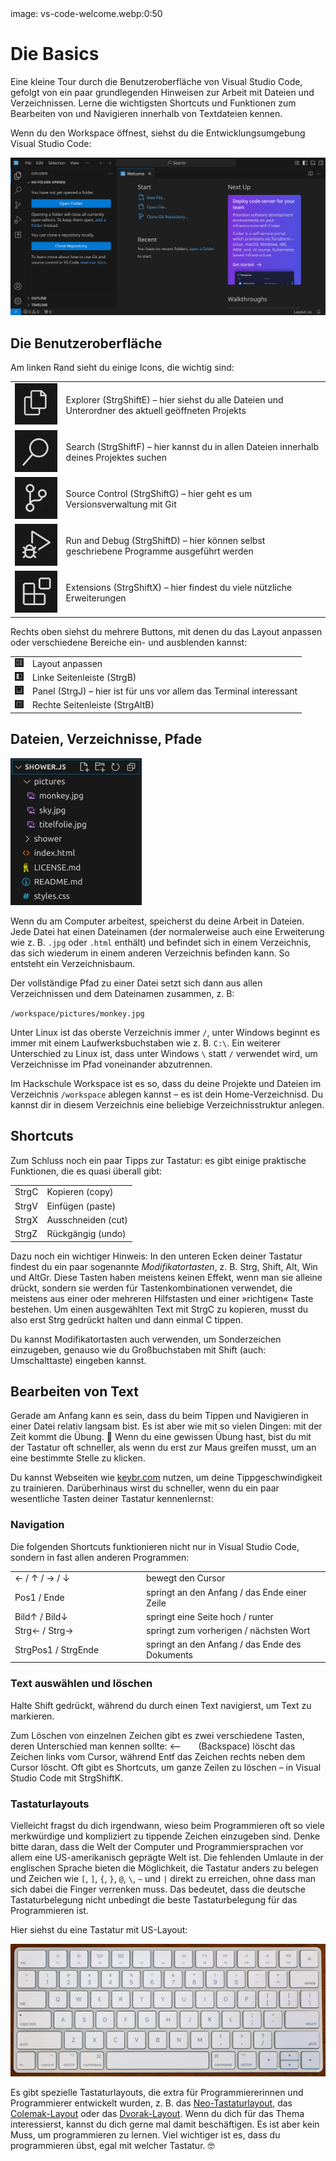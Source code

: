 <div class='meta'>
image: vs-code-welcome.webp:0:50
</div>

# Die Basics

<p class='abstract'>
Eine kleine Tour durch die Benutzeroberfläche von Visual Studio Code, gefolgt von ein paar grundlegenden Hinweisen zur Arbeit mit Dateien und Verzeichnissen. Lerne die wichtigsten Shortcuts und Funktionen zum Bearbeiten von und Navigieren innerhalb von Textdateien kennen.
</p>

Wenn du den Workspace öffnest, siehst du die Entwicklungsumgebung Visual Studio Code:

<img class='full' src='vs-code-welcome.webp' data>

## Die Benutzeroberfläche

Am linken Rand sieht du einige Icons, die wichtig sind:

<table class='table'>
<td><img class='sq-icon' src='explorer.webp'></td>
<td>Explorer (<span class='key'>Strg</span><span class='key'>Shift</span><span class='key'>E</span>) &ndash; hier siehst du alle Dateien und Unterordner des aktuell geöffneten Projekts</td>
</tr>
<tr>
<td><img class='sq-icon' src='search.webp'></td>
<td>Search (<span class='key'>Strg</span><span class='key'>Shift</span><span class='key'>F</span>) &ndash; hier kannst du in allen Dateien innerhalb deines Projektes suchen</td>
</tr>
<tr>
<td><img class='sq-icon' src='source-control.webp'></td>
<td>Source Control (<span class='key'>Strg</span><span class='key'>Shift</span><span class='key'>G</span>) &ndash; hier geht es um Versionsverwaltung mit Git</td>
</tr>
<tr>
<td><img class='sq-icon' src='run-and-debug.webp'></td>
<td>Run and Debug (<span class='key'>Strg</span><span class='key'>Shift</span><span class='key'>D</span>) &ndash; hier können selbst geschriebene Programme ausgeführt werden</td>
</tr>
<tr>
<td><img class='sq-icon' src='extensions.webp'></td>
<td>Extensions (<span class='key'>Strg</span><span class='key'>Shift</span><span class='key'>X</span>) &ndash; hier findest du viele nützliche Erweiterungen</td>
</tr>
</table>

Rechts oben siehst du mehrere Buttons, mit denen du das Layout anpassen oder verschiedene Bereiche ein- und ausblenden kannst:

<table class='table'>
<tr>
<td><img class='sq-icon' src='customize-layout.webp'></td>
<td>Layout anpassen</td>
</tr>
<tr>
<td style='width: 1em;'><img class='sq-icon' src='primary-side-bar.webp'></td>
<td>Linke Seitenleiste (<span class='key'>Strg</span><span class='key'>B</span>)</td>
</tr>
<tr>
<td><img class='sq-icon' src='panel.webp'></td>
<td>Panel (<span class='key'>Strg</span><span class='key'>J</span>) &ndash; hier ist für uns vor allem das Terminal interessant</td>
</tr>
<tr>
<td><img class='sq-icon' src='secondary-side-bar.webp'></td>
<td>Rechte Seitenleiste (<span class='key'>Strg</span><span class='key'>Alt</span><span class='key'>B</span>)</td>
</tr>
</table>

## Dateien, Verzeichnisse, Pfade

<img src='directory-tree.webp' class='r' style='width: 15em;'>

Wenn du am Computer arbeitest, speicherst du deine Arbeit in Dateien. Jede Datei hat einen Dateinamen (der normalerweise auch eine Erweiterung wie z. B. `.jpg` oder `.html` enthält) und befindet sich in einem Verzeichnis, das sich wiederum in einem anderen Verzeichnis befinden kann. So entsteht ein Verzeichnisbaum.

Der vollständige Pfad zu einer Datei setzt sich dann aus allen Verzeichnissen und dem Dateinamen zusammen, z. B:

`/workspace/pictures/monkey.jpg`

Unter Linux ist das oberste Verzeichnis immer `/`, unter Windows beginnt es immer mit einem Laufwerksbuchstaben wie z. B. `C:\`. Ein weiterer Unterschied zu Linux ist, dass unter Windows `\` statt `/` verwendet wird, um Verzeichnisse im Pfad voneinander abzutrennen.

Im Hackschule Workspace ist es so, dass du deine Projekte und Dateien im Verzeichnis `/workspace` ablegen kannst – es ist dein Home-Verzeichnisd. Du kannst dir in diesem Verzeichnis eine beliebige Verzeichnisstruktur anlegen.

## Shortcuts

Zum Schluss noch ein paar Tipps zur Tastatur: es gibt einige praktische Funktionen, die es quasi überall gibt:

<table class='table'>
<tr>
<td style='width: 1em;'><span class='key'>Strg</span><span class='key'>C</span></td>
<td>Kopieren (copy)</td>
</tr>
<tr>
<td><span class='key'>Strg</span><span class='key'>V</span></td>
<td>Einfügen (paste)</td>
</tr>
<tr>
<td><span class='key'>Strg</span><span class='key'>X</span></td>
<td>Ausschneiden (cut)</td>
</tr>
<tr>
<td><span class='key'>Strg</span><span class='key'>Z</span></td>
<td>Rückgängig (undo)</td>
</tr>
</table>

<div class='hint'>
<p>
Dazu noch ein wichtiger Hinweis: In den unteren Ecken deiner Tastatur findest du ein paar sogenannte <em>Modifikatortasten</em>, z. B.
<span class='key'>Strg</span>,
<span class='key'>Shift</span>,
<span class='key'>Alt</span>,
<span class='key'>Win</span> und
<span class='key'>AltGr</span>. Diese Tasten haben meistens keinen Effekt, wenn man sie alleine drückt, sondern sie werden für Tastenkombinationen verwendet, die meistens aus einer oder mehreren Hilfstasten und einer »richtigen« Taste bestehen. Um einen ausgewählten Text mit <span class='key'>Strg</span><span class='key'>C</span> zu kopieren, musst du also erst <span class='key'>Strg</span> gedrückt halten und dann einmal <span class='key'>C</span> tippen.
</p>
<p>
Du kannst Modifikatortasten auch verwenden, um Sonderzeichen einzugeben, genauso wie du Großbuchstaben mit <span class='key'>Shift</span> (auch: Umschalttaste) eingeben kannst.
</p>
</div>


## Bearbeiten von Text

Gerade am Anfang kann es sein, dass du beim Tippen und Navigieren in einer Datei relativ langsam bist. Es ist aber wie mit so vielen Dingen: mit der Zeit kommt die Übung. 🤠 Wenn du eine gewissen Übung hast, bist du mit der Tastatur oft schneller, als wenn du erst zur Maus greifen musst, um an eine bestimmte Stelle zu klicken.

Du kannst Webseiten wie [keybr.com](https://www.keybr.com/) nutzen, um deine Tippgeschwindigkeit zu trainieren. Darüberhinaus wirst du schneller, wenn du ein paar wesentliche Tasten deiner Tastatur kennenlernst:

### Navigation

Die folgenden Shortcuts funktionieren nicht nur in Visual Studio Code, sondern in fast allen anderen Programmen:

<table class='table'>
<tr>
<td style='width: 14em;'><span class='key'>←</span> / <span class='key'>↑</span> / <span class='key'>→</span> / <span class='key'>↓</span></td>
<td>bewegt den Cursor</td>
</tr>
<tr>
<td><span class='key'>Pos1</span> / <span class='key'>Ende</span></td>
<td>springt an den Anfang / das Ende einer Zeile</td>
</tr>
<tr>
<td><span class='key'>Bild↑</span> / <span class='key'>Bild↓</span></td>
<td>springt eine Seite hoch / runter</td>
</tr>
<tr>
<td><span class='key'>Strg</span><span class='key'>←</span> / <span class='key'>Strg</span><span class='key'>→</span></td>
<td>springt zum vorherigen / nächsten Wort</td>
</tr>
<tr>
<td><span class='key'>Strg</span><span class='key'>Pos1</span> / <span class='key'>Strg</span><span class='key'>Ende</span></td>
<td>springt an den Anfang / das Ende des Dokuments</td>
</tr>
<tr>
</table>

### Text auswählen und löschen

Halte <span class='key'>Shift</span> gedrückt, während du durch einen Text navigierst, um Text zu markieren.

Zum Löschen von einzelnen Zeichen gibt es zwei verschiedene Tasten, deren Unterschied man kennen sollte: <span style='width: 3em; display: inline-block;' class='key'>⟵</span> (Backspace) löscht das Zeichen links vom Cursor, während <span class='key'>Entf</span> das Zeichen rechts neben dem Cursor löscht. Oft gibt es Shortcuts, um ganze Zeilen zu löschen – in Visual Studio Code mit <span class='key'>Strg</span><span class='key'>Shift</span><span class='key'>K</span>.


### Tastaturlayouts

Vielleicht fragst du dich irgendwann, wieso beim Programmieren oft so viele merkwürdige und kompliziert zu tippende Zeichen einzugeben sind. Denke bitte daran, dass die Welt der Computer und Programmiersprachen vor allem eine US-amerikanisch geprägte Welt ist. 
Die fehlenden Umlaute in der englischen Sprache bieten die Möglichkeit, die Tastatur anders zu belegen und Zeichen wie `[`, `]`, `{`, `}`, `@`, `\`, `~` und `|` direkt zu erreichen, ohne dass man sich dabei die Finger verrenken muss. Das bedeutet, dass die deutsche Tastaturbelegung nicht unbedingt die beste Tastaturbelegung für das Programmieren ist.

Hier siehst du eine Tastatur mit US-Layout:

<img class='full' src='us-layout.webp'>

 Es gibt spezielle Tastaturlayouts, die extra für Programmiererinnen und Programmierer entwickelt wurden, z. B. das [Neo-Tastaturlayout](https://neo-layout.org/), das [Colemak-Layout](https://colemak.com/) oder das [Dvorak-Layout](https://dvorak-keyboard.com/). Wenn du dich für das Thema interessierst, kannst du dich gerne mal damit beschäftigen. Es ist aber kein Muss, um programmieren zu lernen. Viel wichtiger ist es, dass du programmieren übst, egal mit welcher Tastatur. 🤓
